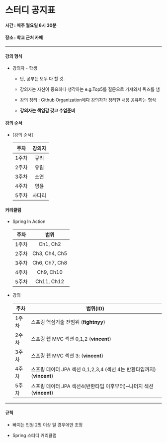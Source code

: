 #	스터디 공지표

#### 시간 :  매주 월요일 6시 30분

#### 장소 : 학교 근처 카페



------



#### 강의 형식

* 강의자 - 학생

  * 단, 공부는 모두 다 할 것.

  * 강의자는 자신이 중요하다 생각하는 e.g.Top5를 질문으로 가져와서 퀴즈를 냄

  * 강의 정리 : Github Organization에다 강의자가 정리한 내용 공유하는 형식

  * __강의자는 책임감 갖고 수업준비__

    

#### 강의 순서

* [강의 순서]

  | 주차  | 강의자 |
  | :---: | :----: |
  | 1주차 |  규리  |
  | 2주차 |  유림  |
  | 3주차 |  소연  |
  | 4주차 |  영윤  |
  | 5주차 | 사다리 |



#### 커리큘럼

* Spring In Action 

  | 주차  |     범위      |
  | :---: | :-----------: |
  | 1주차 |   Ch1, Ch2    |
  | 2주차 | Ch3, Ch4, Ch5 |
  | 3주차 | Ch6, Ch7, Ch8 |
  | 4주차 |   Ch9, Ch10   |
  | 5주차 |  Ch11, Ch12   |

  

* 강의 

  | 주차  | 범위(ID)                                                     |
  | ----- | ------------------------------------------------------------ |
  | 1주차 | 스프링 핵심기술 전범위 (__fightnyy__)                        |
  | 2주차 | 스프링 웹 MVC 섹션 0,1,2  (__vincent__)                      |
  | 3주차 | 스프링 웹 MVC 섹션 3: (__vincent__)                          |
  | 4주차 | 스프링 데이터 JPA 섹션 0,1,2,3,4 (섹션 4는 반환타입까지) (__vincent__) |
  | 5주차 | 스프링 데이터 JPA 섹션4(반환타입 이후부터)~나머지 섹션 (__vincent__) |



-------



#### 규칙

* 빠지는 인원 2명 이상 일 경우에만 조정

* Spring 스터디 커리큘럼 






